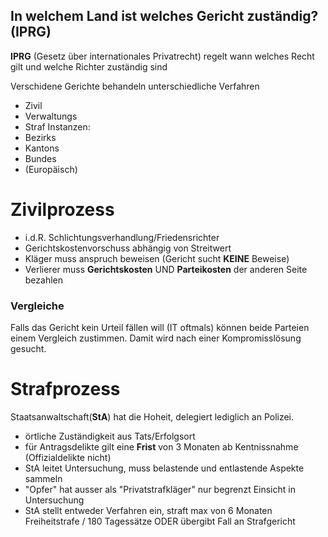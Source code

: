 ## In welchem Land ist welches Gericht zuständig? (IPRG)

**IPRG** (Gesetz über internationales Privatrecht)
regelt wann welches Recht gilt und welche Richter zuständig sind



Verschidene Gerichte behandeln unterschiedliche Verfahren
- Zivil
- Verwaltungs
- Straf
Instanzen:
- Bezirks
- Kantons
- Bundes
- (Europäisch)



# Zivilprozess

- i.d.R. Schlichtungsverhandlung/Friedensrichter
- Gerichtskostenvorschuss abhängig von Streitwert
- Kläger muss anspruch beweisen (Gericht sucht **KEINE** Beweise)
- Verlierer muss **Gerichtskosten** UND **Parteikosten** der anderen Seite bezahlen


### Vergleiche
Falls das Gericht kein Urteil fällen will (IT oftmals) können beide Parteien einem Vergleich zustimmen. Damit wird nach einer Kompromisslösung gesucht.


# Strafprozess

Staatsanwaltschaft(**StA**) hat die Hoheit, delegiert lediglich an Polizei.

- örtliche Zuständigkeit aus Tats/Erfolgsort
- für Antragsdelikte gilt eine **Frist** von 3 Monaten ab Kentnissnahme (Offizialdelikte nicht)
- StA leitet Untersuchung, muss belastende und entlastende Aspekte sammeln
- "Opfer" hat ausser als "Privatstrafkläger" nur begrenzt Einsicht in Untersuchung
- StA stellt entweder Verfahren ein, straft max von 6 Monaten Freiheitstrafe / 180 Tagessätze ODER übergibt Fall an Strafgericht





